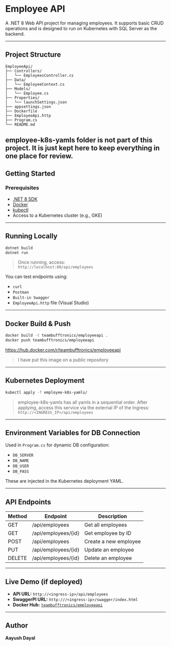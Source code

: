 # Employee API

A .NET 8 Web API project for managing employees. It supports basic CRUD operations and is designed to run on Kubernetes with SQL Server as the backend.

---

##  Project Structure

```
EmployeeApi/
├── Controllers/
│   └── EmployeesController.cs
├── Data/
│   └── EmployeeContext.cs
├── Models/
│   └── Employee.cs
├── Properties/
│   └── launchSettings.json
├── appsettings.json
├── Dockerfile
├── EmployeeApi.http
├── Program.cs
└── README.md
```
employee-k8s-yamls folder is not part of this project. It is just kept here to keep everything in one place for review.
---

## Getting Started

### Prerequisites

- [.NET 8 SDK](https://dotnet.microsoft.com/download)
- [Docker](https://www.docker.com/)
- [kubectl](https://kubernetes.io/docs/tasks/tools/)
- Access to a Kubernetes cluster (e.g., GKE)

---

## Running Locally

```bash
dotnet build
dotnet run
```

> Once running, access:  
> `http://localhost:80/api/employees`

You can test endpoints using:
- `curl`
- `Postman`
- `Built-in Swagger`
- `EmployeeApi.http` file (Visual Studio)

---

## Docker Build & Push

```bash
docker build -t teambufftronics/employeeapi .
docker push teambufftronics/employeeapi
```
https://hub.docker.com/r/teambufftronics/employeeapi  
> I have put this image on a public repository
---

## Kubernetes Deployment

```bash
kubectl apply -f employee-k8s-yamls/
```
> employee-k8s-yamls has all yamls in a sequential order.
> After applying, access this service via the external IP of the Ingress:  
> `http://<INGRESS_IP>/api/employees`

---

## Environment Variables for DB Connection

Used in `Program.cs` for dynamic DB configuration:

- `DB_SERVER`
- `DB_NAME`
- `DB_USER`
- `DB_PASS`

These are injected in the Kubernetes deployment YAML.

---

## API Endpoints

| Method | Endpoint              | Description               |
|--------|-----------------------|---------------------------|
| GET    | /api/employees        | Get all employees         |
| GET    | /api/employees/{id}   | Get employee by ID        |
| POST   | /api/employees        | Create a new employee     |
| PUT    | /api/employees/{id}   | Update an employee        |
| DELETE | /api/employees/{id}   | Delete an employee        |

---

## Live Demo (if deployed)

- **API URL:** `http://<ingress-ip>/api/employees`
- **SwaggerPI URL:** `http:///<ingress-ip>/swagger/index.html`
- **Docker Hub:** [`teambufftronics/employeeapi`](https://hub.docker.com/r/teambufftronics/employeeapi)

---

## Author

**Aayush Dayal**
